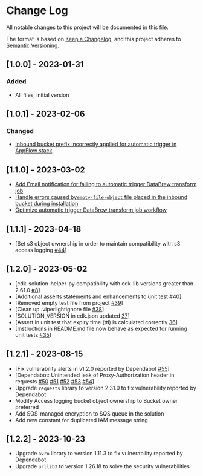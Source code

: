 # Change Log

All notable changes to this project will be documented in this file.

The format is based on [Keep a Changelog](https://keepachangelog.com/en/1.0.0/),
and this project adheres to [Semantic Versioning](https://semver.org/spec/v2.0.0.html).

## [1.0.0] - 2023-01-31

### Added

- All files, initial version

## [1.0.1] - 2023-02-06

### Changed

- [Inbound bucket prefix incorrectly applied for automatic trigger in AppFlow stack](https://github.com/aws-solutions/data-connectors-for-aws-clean-rooms/issues/11)

## [1.1.0] - 2023-03-02

- [Add Email notification for failing to automatic trigger DataBrew transform job](https://github.com/aws-solutions/data-connectors-for-aws-clean-rooms/issues/6)
- [Handle errors caused by`empty-file-object` file placed in the inbound bucket during installation](https://github.com/aws-solutions/data-connectors-for-aws-clean-rooms/issues/19)
- [Optimize automatic trigger DataBrew transform job workflow](https://github.com/aws-solutions/data-connectors-for-aws-clean-rooms/issues/7)

## [1.1.1] - 2023-04-18

- [Set s3 object ownership in order to maintain compatibility with s3 access logging [#44](https://github.com/aws-solutions/data-connectors-for-aws-clean-rooms/issues/44)]

## [1.2.0] - 2023-05-02

- [cdk-solution-helper-py compatibility with cdk-lib versions greater than 2.61.0 [#8](https://github.com/aws-solutions/data-connectors-for-aws-clean-rooms/issues/8)]
- [Additional asserts statements and enhancements to unit test [#40](https://github.com/aws-solutions/data-connectors-for-aws-clean-rooms/issues/40)]
- [Removed empty test file from project [#39](https://github.com/aws-solutions/data-connectors-for-aws-clean-rooms/issues/39)]
- [Clean up .viperlightignore file [#38](https://github.com/aws-solutions/data-connectors-for-aws-clean-rooms/issues/38)]
- [SOLUTION_VERSION in cdk.json updated [37](https://github.com/aws-solutions/data-connectors-for-aws-clean-rooms/issues/37)]
- [Assert in unit test that expiry time (ttl) is calculated correctly [36](https://github.com/aws-solutions/data-connectors-for-aws-clean-rooms/issues/36)]
- [Instructions in README.md file now behave as expected for running unit tests [#35](https://github.com/aws-solutions/data-connectors-for-aws-clean-rooms/issues/35)] 

## [1.2.1] - 2023-08-15

- [Fix vulnerability alerts in v1.2.0 reported by Dependabot [#55](https://github.com/aws-solutions/data-connectors-for-aws-clean-rooms/issues/55)]
- [Dependabot: Unintended leak of Proxy-Authorization header in requests [#50](https://github.com/aws-solutions/data-connectors-for-aws-clean-rooms/security/dependabot/2) [#51](https://github.com/aws-solutions/data-connectors-for-aws-clean-rooms/security/dependabot/1) [#52](https://github.com/aws-solutions/data-connectors-for-aws-clean-rooms/security/dependabot/3) [#53](https://github.com/aws-solutions/data-connectors-for-aws-clean-rooms/security/dependabot/4) [#54](https://github.com/aws-solutions/data-connectors-for-aws-clean-rooms/security/dependabot/5)]
- Upgrade ``requests`` library to version 2.31.0 to fix vulnerability reported by Dependabot
- Modify Access logging bucket object ownership to Bucket owner preferred
- Add SQS-managed encryption to SQS queue in the solution
- Add new constant for duplicated IAM message string

## [1.2.2] - 2023-10-23

- Upgrade ``avro`` library to version 1.11.3 to fix vulnerability reported by Dependabot
- Upgrade ``urllib3`` to version 1.26.18 to solve the security vulnerabilities